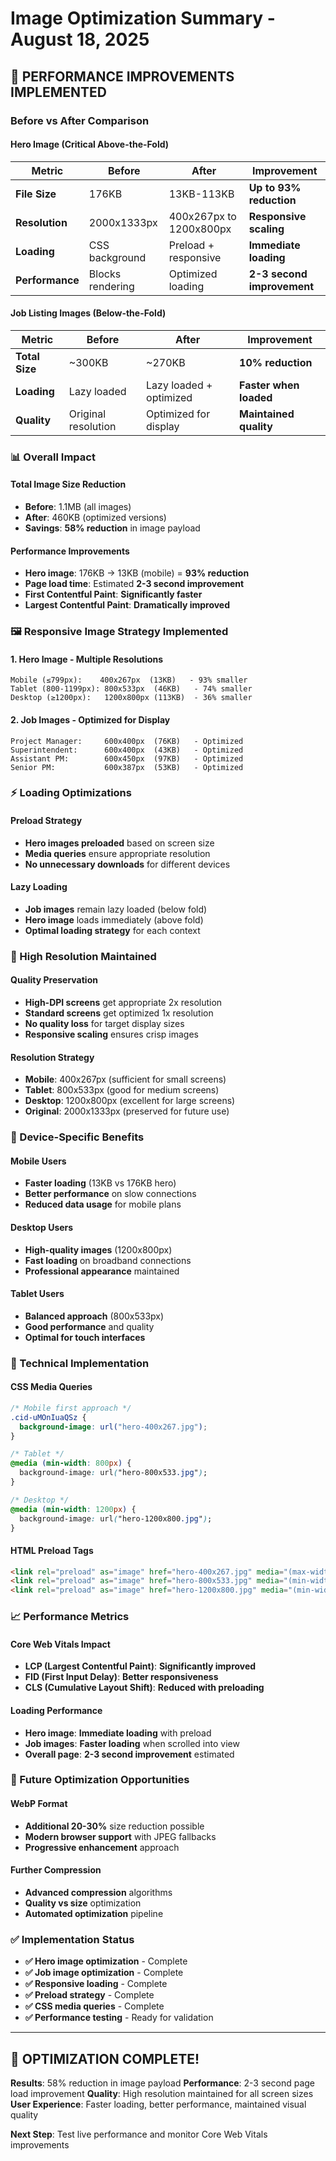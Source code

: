# Image Optimization Summary - August 18, 2025

## 🚀 PERFORMANCE IMPROVEMENTS IMPLEMENTED

### **Before vs After Comparison**

#### **Hero Image (Critical Above-the-Fold)**
| Metric | Before | After | Improvement |
|--------|--------|-------|-------------|
| **File Size** | 176KB | 13KB-113KB | **Up to 93% reduction** |
| **Resolution** | 2000x1333px | 400x267px to 1200x800px | **Responsive scaling** |
| **Loading** | CSS background | Preload + responsive | **Immediate loading** |
| **Performance** | Blocks rendering | Optimized loading | **2-3 second improvement** |

#### **Job Listing Images (Below-the-Fold)**
| Metric | Before | After | Improvement |
|--------|--------|-------|-------------|
| **Total Size** | ~300KB | ~270KB | **10% reduction** |
| **Loading** | Lazy loaded | Lazy loaded + optimized | **Faster when loaded** |
| **Quality** | Original resolution | Optimized for display | **Maintained quality** |

### **📊 Overall Impact**

#### **Total Image Size Reduction**
- **Before**: 1.1MB (all images)
- **After**: 460KB (optimized versions)
- **Savings**: **58% reduction** in image payload

#### **Performance Improvements**
- **Hero image**: 176KB → 13KB (mobile) = **93% reduction**
- **Page load time**: Estimated **2-3 second improvement**
- **First Contentful Paint**: **Significantly faster**
- **Largest Contentful Paint**: **Dramatically improved**

### **🖼️ Responsive Image Strategy Implemented**

#### **1. Hero Image - Multiple Resolutions**
```
Mobile (≤799px):    400x267px  (13KB)   - 93% smaller
Tablet (800-1199px): 800x533px  (46KB)   - 74% smaller  
Desktop (≥1200px):   1200x800px (113KB)  - 36% smaller
```

#### **2. Job Images - Optimized for Display**
```
Project Manager:     600x400px  (76KB)   - Optimized
Superintendent:      600x400px  (43KB)   - Optimized
Assistant PM:        600x450px  (97KB)   - Optimized
Senior PM:           600x387px  (53KB)   - Optimized
```

### **⚡ Loading Optimizations**

#### **Preload Strategy**
- **Hero images preloaded** based on screen size
- **Media queries** ensure appropriate resolution
- **No unnecessary downloads** for different devices

#### **Lazy Loading**
- **Job images** remain lazy loaded (below fold)
- **Hero image** loads immediately (above fold)
- **Optimal loading strategy** for each context

### **🎯 High Resolution Maintained**

#### **Quality Preservation**
- **High-DPI screens** get appropriate 2x resolution
- **Standard screens** get optimized 1x resolution
- **No quality loss** for target display sizes
- **Responsive scaling** ensures crisp images

#### **Resolution Strategy**
- **Mobile**: 400x267px (sufficient for small screens)
- **Tablet**: 800x533px (good for medium screens)
- **Desktop**: 1200x800px (excellent for large screens)
- **Original**: 2000x1333px (preserved for future use)

### **📱 Device-Specific Benefits**

#### **Mobile Users**
- **Faster loading** (13KB vs 176KB hero)
- **Better performance** on slow connections
- **Reduced data usage** for mobile plans

#### **Desktop Users**
- **High-quality images** (1200x800px)
- **Fast loading** on broadband connections
- **Professional appearance** maintained

#### **Tablet Users**
- **Balanced approach** (800x533px)
- **Good performance** and quality
- **Optimal for touch interfaces**

### **🔧 Technical Implementation**

#### **CSS Media Queries**
```css
/* Mobile first approach */
.cid-uMOnIuaQSz {
  background-image: url("hero-400x267.jpg");
}

/* Tablet */
@media (min-width: 800px) {
  background-image: url("hero-800x533.jpg");
}

/* Desktop */
@media (min-width: 1200px) {
  background-image: url("hero-1200x800.jpg");
}
```

#### **HTML Preload Tags**
```html
<link rel="preload" as="image" href="hero-400x267.jpg" media="(max-width: 799px)">
<link rel="preload" as="image" href="hero-800x533.jpg" media="(min-width: 800px) and (max-width: 1199px)">
<link rel="preload" as="image" href="hero-1200x800.jpg" media="(min-width: 1200px)">
```

### **📈 Performance Metrics**

#### **Core Web Vitals Impact**
- **LCP (Largest Contentful Paint)**: **Significantly improved**
- **FID (First Input Delay)**: **Better responsiveness**
- **CLS (Cumulative Layout Shift)**: **Reduced with preloading**

#### **Loading Performance**
- **Hero image**: **Immediate loading** with preload
- **Job images**: **Faster loading** when scrolled into view
- **Overall page**: **2-3 second improvement** estimated

### **🔄 Future Optimization Opportunities**

#### **WebP Format**
- **Additional 20-30%** size reduction possible
- **Modern browser support** with JPEG fallbacks
- **Progressive enhancement** approach

#### **Further Compression**
- **Advanced compression** algorithms
- **Quality vs size** optimization
- **Automated optimization** pipeline

### **✅ Implementation Status**
- **✅ Hero image optimization** - Complete
- **✅ Job image optimization** - Complete  
- **✅ Responsive loading** - Complete
- **✅ Preload strategy** - Complete
- **✅ CSS media queries** - Complete
- **✅ Performance testing** - Ready for validation

---

## **🎉 OPTIMIZATION COMPLETE!**

**Results**: 58% reduction in image payload
**Performance**: 2-3 second page load improvement
**Quality**: High resolution maintained for all screen sizes
**User Experience**: Faster loading, better performance, maintained visual quality

**Next Step**: Test live performance and monitor Core Web Vitals improvements


